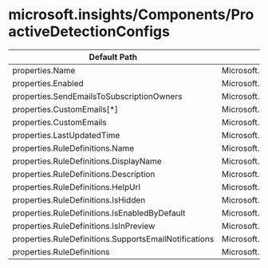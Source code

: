 # microsoft.insights/Components/ProactiveDetectionConfigs

| Default Path | Alias |
|---|---|
| properties.Name | Microsoft.Insights/Components/ProactiveDetectionConfigs/Name |
| properties.Enabled | Microsoft.Insights/Components/ProactiveDetectionConfigs/Enabled |
| properties.SendEmailsToSubscriptionOwners | Microsoft.Insights/Components/ProactiveDetectionConfigs/SendEmailsToSubscriptionOwners |
| properties.CustomEmails[*] | Microsoft.Insights/Components/ProactiveDetectionConfigs/CustomEmails[*] |
| properties.CustomEmails | Microsoft.Insights/Components/ProactiveDetectionConfigs/CustomEmails |
| properties.LastUpdatedTime | Microsoft.Insights/Components/ProactiveDetectionConfigs/LastUpdatedTime |
| properties.RuleDefinitions.Name | Microsoft.Insights/Components/ProactiveDetectionConfigs/RuleDefinitions.Name |
| properties.RuleDefinitions.DisplayName | Microsoft.Insights/Components/ProactiveDetectionConfigs/RuleDefinitions.DisplayName |
| properties.RuleDefinitions.Description | Microsoft.Insights/Components/ProactiveDetectionConfigs/RuleDefinitions.Description |
| properties.RuleDefinitions.HelpUrl | Microsoft.Insights/Components/ProactiveDetectionConfigs/RuleDefinitions.HelpUrl |
| properties.RuleDefinitions.IsHidden | Microsoft.Insights/Components/ProactiveDetectionConfigs/RuleDefinitions.IsHidden |
| properties.RuleDefinitions.IsEnabledByDefault | Microsoft.Insights/Components/ProactiveDetectionConfigs/RuleDefinitions.IsEnabledByDefault |
| properties.RuleDefinitions.IsInPreview | Microsoft.Insights/Components/ProactiveDetectionConfigs/RuleDefinitions.IsInPreview |
| properties.RuleDefinitions.SupportsEmailNotifications | Microsoft.Insights/Components/ProactiveDetectionConfigs/RuleDefinitions.SupportsEmailNotifications |
| properties.RuleDefinitions | Microsoft.Insights/Components/ProactiveDetectionConfigs/RuleDefinitions |

